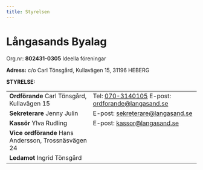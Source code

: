 ```yaml
---
title: Styrelsen
---
```

<h1>Långasands Byalag</h1>
Org.nr: <strong>802431-0305</strong> Ideella föreningar

<strong>Adress:</strong>
c/o Carl Tönsgård, Kullavägen 15, 31196 HEBERG

<strong>STYRELSE:</strong>
<table>
<tbody>
<tr>
    <td valign="top"><strong>Ordförande</strong>
    Carl Tönsgård, Kullavägen 15</td>
    <td valign="top">Tel: <a href="tel:0703140105">070-3140105</a>
    E-post: <a href="mailto:ordforande@langasand.se">ordforande@langasand.se</a></td>
</tr>
<tr>
    <td valign="top"><strong>Sekreterare</strong>
    Jenny Julin</td>
    <td valign="top">E-post: <a href="mailto:sekreterare@langasand.se">sekreterare@langasand.se</a></td>
</tr>
<tr>
    <td valign="top"><strong>Kassör</strong>
    Ylva Rudling
    </td>
    <td valign="top">E-post: <a href="mailto:kassor@langasand.se">kassor@langasand.se</a></td>
</tr>
<tr>
    <td valign="top"><strong>Vice ordförande</strong>
    Hans Andersson, Trossnäsvägen 24</td>
</tr>
<tr>
    <td valign="top"><strong>Ledamot</strong>
    Ingrid Tönsgård</td>
</tr>
</tbody>
</table>
